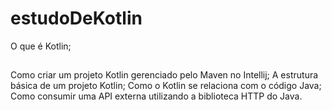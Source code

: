 # estudoDeKotlin
O que é Kotlin;
##
Como criar um projeto Kotlin gerenciado pelo Maven no Intellij;
A estrutura básica de um projeto Kotlin;
Como o Kotlin se relaciona com o código Java;
Como consumir uma API externa utilizando a biblioteca HTTP do Java.

